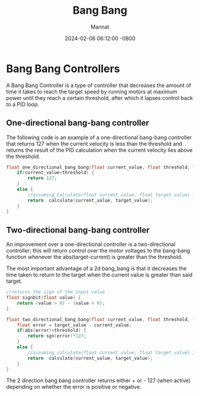 ﻿---
title: Bang Bang
author: Mannat
date: 2024-02-06 06:12:00 -0800
categories: [PID-Extensions, Introductory]
tags: [software, pid, beginner, extensions, bang-bang]     # TAG names should always be lowercase
---
# Bang Bang Controllers

A Bang Bang Controller is a type of controller that decreases the amount of time it takes to reach the target speed by running motors at maximum power until they reach a certain threshold, after which it lapses control back to a PID loop.

## One-directional bang-bang controller

The following code is an example of a one-directional bang-bang controller that returns 127 when the current velocity is less than the threshold and returns the result of the PID calculation when the current velocity lies above the threshold.

```cpp
float one_directional_bang_bang(float current_value, float threshold, float target_value) {
	if(current_value<threshold) {
		return 127;
	}
	else {
		//assuming calculate(float current_value, float target_value) is a function that returns the pid calculation for a sensor reading.
		return 	calculate(current_value, target_value);
	}
}
```


## Two-directional bang-bang controller

An improvement over a one-directional controller is a two-directional controller; this will return control over the motor voltages to the bang-bang function whenever the abs(target-current) is greater than the threshold.

The most important advantage of a 2d bang_bang is that it decreases the time taken to return to the target  when the current value is greater than said target.

```cpp
//returns the sign of the input value
float signbit(float value) {
	return (value > 0) - (value < 0);
}

float two_directional_bang_bang(float current_value, float threshold, float target_value) {
	float error = target_value - current_value;
	if(abs(error)>threshold) {
		return sgn(error)*127;
	}
	else {
		//assuming calculate(float current_value, float target_value) is a function that returns the pid calculation for a sensor reading.
		return 	calculate(current_value, target_value);
	}
}

```
The 2 direction bang bang controller returns either + or - 127 (when active) depending on whether the error is positive or negative.
